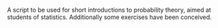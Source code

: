 A script to be used for short introductions to probability theory, aimed at students of statistics. Additionally some exercises have been conceived.
